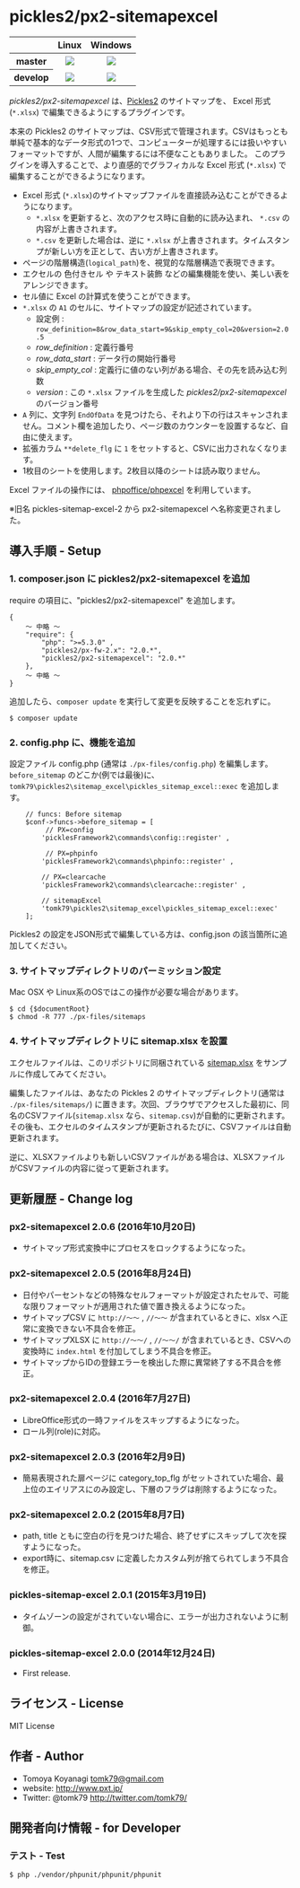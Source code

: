pickles2/px2-sitemapexcel
=======================

<table class="def">
  <thead>
    <tr>
      <th></th>
      <th>Linux</th>
      <th>Windows</th>
    </tr>
  </thead>
  <tbody>
    <tr>
      <th>master</th>
      <td align="center">
        <a href="https://travis-ci.org/pickles2/px2-sitemapexcel"><img src="https://secure.travis-ci.org/pickles2/px2-sitemapexcel.svg?branch=master"></a>
      </td>
      <td align="center">
        <a href="https://ci.appveyor.com/project/tomk79/px2-sitemapexcel"><img src="https://ci.appveyor.com/api/projects/status/epre91g8iqfjni08/branch/master?svg=true"></a>
      </td>
    </tr>
    <tr>
      <th>develop</th>
      <td align="center">
        <a href="https://travis-ci.org/pickles2/px2-sitemapexcel"><img src="https://secure.travis-ci.org/pickles2/px2-sitemapexcel.svg?branch=develop"></a>
      </td>
      <td align="center">
        <a href="https://ci.appveyor.com/project/tomk79/px2-sitemapexcel"><img src="https://ci.appveyor.com/api/projects/status/epre91g8iqfjni08/branch/develop?svg=true"></a>
      </td>
    </tr>
  </tbody>
</table>

*pickles2/px2-sitemapexcel* は、[Pickles2](http://pickles2.pxt.jp/) のサイトマップを、 Excel 形式 (`*.xlsx`) で編集できるようにするプラグインです。

本来の Pickles2 のサイトマップは、CSV形式で管理されます。CSVはもっとも単純で基本的なデータ形式の1つで、コンピューターが処理するには扱いやすいフォーマットですが、人間が編集するには不便なこともありました。
このプラグインを導入することで、より直感的でグラフィカルな Excel 形式 (`*.xlsx`) で編集することができるようになります。

- Excel 形式 (`*.xlsx`)のサイトマップファイルを直接読み込むことができるようになります。
  - `*.xlsx` を更新すると、次のアクセス時に自動的に読み込まれ、 `*.csv` の内容が上書きされます。
  - `*.csv` を更新した場合は、逆に `*.xlsx` が上書きされます。タイムスタンプが新しい方を正として、古い方が上書きされます。
- ページの階層構造(`logical_path`)を、視覚的な階層構造で表現できます。
- エクセルの 色付きセル や テキスト装飾 などの編集機能を使い、美しい表をアレンジできます。
- セル値に Excel の計算式を使うことができます。
- `*.xlsx` の `A1` のセルに、サイトマップの設定が記述されています。
  - 設定例 :  `row_definition=8&row_data_start=9&skip_empty_col=20&version=2.0.5`
  - *row_definition* : 定義行番号
  - *row_data_start* : データ行の開始行番号
  - *skip_empty_col* : 定義行に値のない列がある場合、その先を読み込む列数
  - *version* : この `*.xlsx` ファイルを生成した *pickles2/px2-sitemapexcel* のバージョン番号
- `A` 列に、文字列 `EndOfData` を見つけたら、それより下の行はスキャンされません。コメント欄を追加したり、ページ数のカウンターを設置するなど、自由に使えます。
- 拡張カラム `**delete_flg` に `1` をセットすると、CSVに出力されなくなります。
- 1枚目のシートを使用します。2枚目以降のシートは読み取りません。

Excel ファイルの操作には、 [phpoffice/phpexcel](https://github.com/PHPOffice/PHPExcel) を利用しています。

※旧名 pickles-sitemap-excel-2 から px2-sitemapexcel へ名称変更されました。


## 導入手順 - Setup

### 1. composer.json に pickles2/px2-sitemapexcel を追加

require の項目に、"pickles2/px2-sitemapexcel" を追加します。

```
{
	〜 中略 〜
    "require": {
        "php": ">=5.3.0" ,
        "pickles2/px-fw-2.x": "2.0.*",
        "pickles2/px2-sitemapexcel": "2.0.*"
    },
	〜 中略 〜
}
```


追加したら、`composer update` を実行して変更を反映することを忘れずに。

```
$ composer update
```


### 2. config.php に、機能を追加

設定ファイル config.php (通常は `./px-files/config.php`) を編集します。
`before_sitemap` のどこか(例では最後)に、`tomk79\pickles2\sitemap_excel\pickles_sitemap_excel::exec` を追加します。

```
	// funcs: Before sitemap
	$conf->funcs->before_sitemap = [
		 // PX=config
		'picklesFramework2\commands\config::register' ,

		 // PX=phpinfo
		'picklesFramework2\commands\phpinfo::register' ,

		// PX=clearcache
		'picklesFramework2\commands\clearcache::register' ,

		// sitemapExcel
		'tomk79\pickles2\sitemap_excel\pickles_sitemap_excel::exec'
	];
```

Pickles2 の設定をJSON形式で編集している方は、config.json の該当箇所に追加してください。


### 3. サイトマップディレクトリのパーミッション設定

Mac OSX や Linux系のOSではこの操作が必要な場合があります。

```
$ cd {$documentRoot}
$ chmod -R 777 ./px-files/sitemaps
```

### 4. サイトマップディレクトリに sitemap.xlsx を設置

エクセルファイルは、このリポジトリに同梱されている [sitemap.xlsx](./tests/testData/standard/px-files/sitemaps/sitemap.xlsx) をサンプルに作成してみてください。

編集したファイルは、あなたの Pickles 2 のサイトマップディレクトリ(通常は `./px-files/sitemaps/`) に置きます。次回、ブラウザでアクセスした最初に、同名のCSVファイル(`sitemap.xlsx` なら、`sitemap.csv`)が自動的に更新されます。その後も、エクセルのタイムスタンプが更新されるたびに、CSVファイルは自動更新されます。

逆に、XLSXファイルよりも新しいCSVファイルがある場合は、XLSXファイルがCSVファイルの内容に従って更新されます。


## 更新履歴 - Change log

### px2-sitemapexcel 2.0.6 (2016年10月20日)

- サイトマップ形式変換中にプロセスをロックするようになった。

### px2-sitemapexcel 2.0.5 (2016年8月24日)

- 日付やパーセントなどの特殊なセルフォーマットが設定されたセルで、可能な限りフォーマットが適用された値で置き換えるようになった。
- サイトマップCSV に `http://〜〜` , `//〜〜` が含まれているときに、xlsx へ正常に変換できない不具合を修正。
- サイトマップXLSX に `http://〜〜/` , `//〜〜/` が含まれているとき、CSVへの変換時に `index.html` を付加してしまう不具合を修正。
- サイトマップからIDの登録エラーを検出した際に異常終了する不具合を修正。

### px2-sitemapexcel 2.0.4 (2016年7月27日)

- LibreOffice形式の一時ファイルをスキップするようになった。
- ロール列(role)に対応。

### px2-sitemapexcel 2.0.3 (2016年2月9日)

- 簡易表現された扉ページに category_top_flg がセットされていた場合、最上位のエイリアスにのみ設定し、下層のフラグは削除するようになった。

### px2-sitemapexcel 2.0.2 (2015年8月7日)

- path, title ともに空白の行を見つけた場合、終了せずにスキップして次を探すようになった。
- export時に、sitemap.csv に定義したカスタム列が捨てられてしまう不具合を修正。

### pickles-sitemap-excel 2.0.1 (2015年3月19日)

- タイムゾーンの設定がされていない場合に、エラーが出力されないように制御。

### pickles-sitemap-excel 2.0.0 (2014年12月24日)

- First release.


## ライセンス - License

MIT License


## 作者 - Author

- Tomoya Koyanagi <tomk79@gmail.com>
- website: <http://www.pxt.jp/>
- Twitter: @tomk79 <http://twitter.com/tomk79/>


## 開発者向け情報 - for Developer

### テスト - Test

```
$ php ./vendor/phpunit/phpunit/phpunit
```

